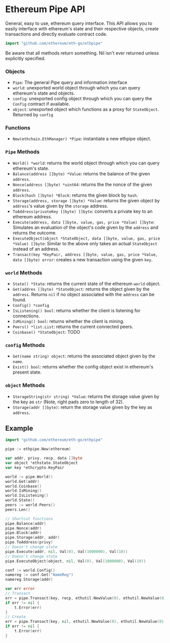 # Ethereum Pipe API

General, easy to use, ethereum query interface. This API allows you to easily interface with ethereum's state and their respective objects, create transactions and directly evaluate contract code.

```go
import "github.com/ethereum/eth-go/ethpipe"
```

Be aware that all methods return something. Nil isn't ever returned unless explicitly specified.

### Objects

* `Pipe`: The general Pipe query and information interface
* `world`: unexported world object through which you can query ethereum's state and objects.
* `config`: unexported config object through which you can query the `Config` contract if available.
* `object`: unexported object which functions as a proxy for `StateObject`. Returned by `config`

### Functions

* `New(ethchain.EthManager) *Pipe`: instantiate a new ethpipe object.

### `Pipe` Methods

* `World() *world`: returns the world object through which you can query ethereum's state.
* `Balance(address []byte) *Value`: returns the balance of the given `address`.
* `Nonce(address []byte) *uint64`: returns the the nonce of the given `address`.
* `Block(hash []byte) *Block`: returns the given block by `hash`.
* `Storage(address, storage []byte) *Value`: returns the given object by `address`'s value given by the `storage` address.
* `ToAddress(privateKey []byte) []byte`: converts a private key to an ethereum address.
* `Execute(address, data []byte, value, gas, price *Value) []byte`: Simulates an evaluation of the object's code given by the `address` and returns the outcome.
* `ExecuteObject(object *StateObject, data []byte, value, gas, price *Value) []byte`: Similar to the above only takes an actual `StateObject` instead of an address.
* `Transact(key *KeyPair, address []byte, value, gas, price *Value, data []byte) error`: creates a new transaction using the given `key`.

### `world` Methods

* `State() *State`: returns the current state of the ethereum `world` object.
* `Get(addres []byte) *StateObject`: returns the object given by the `address`. Returns `nil` if no object associated with the `address` can be found.
* `Config() *config`
* `IsListening() bool`: returns whether the client is listening for connections.
* `IsMining() bool`: returns whether the client is mining.
* `Peers() *list.List`: returns the current connected peers.
* `Coinbase() *StateObject`: TODO

### `config` Methods

* `Get(name string) object`: returns the associated object given by the `name`.
* `Exist() bool`: returns whether the config object exist in ethereum's present state.

### `object` Methods

* `StorageString(str string) *Value`: returns the storage value given by the key as `str` (Note, right pads zero to length of 32).
* `Storage(addr []byte)`: return the storage value given by the key as `address`.

## Example

```go
import "github.com/ethereum/eth-go/ethpipe"

pipe := ethpipe.New(ethereum)

var addr, privy, recp, data []byte
var object *ethstate.StateObject
var key *ethcrypto.KeyPair

world := pipe.World()
world.Get(addr)
world.Coinbase()
world.IsMining()
world.IsListening()
world.State()
peers := world.Peers()
peers.Len()

// Shortcut functions
pipe.Balance(addr)
pipe.Nonce(addr)
pipe.Block(addr)
pipe.Storage(addr, addr)
pipe.ToAddress(privy)
// Doesn't change state
pipe.Execute(addr, nil, Val(0), Val(1000000), Val(10))
// Doesn't change state
pipe.ExecuteObject(object, nil, Val(0), Val(1000000), Val(10))

conf := world.Config()
namereg := conf.Get("NameReg")
namereg.Storage(addr)

var err error
// Transact
err = pipe.Transact(key, recp, ethutil.NewValue(0), ethutil.NewValue(0), ethutil.NewValue(0), nil)
if err != nil {
	t.Error(err)
}
// Create
err = pipe.Transact(key, nil, ethutil.NewValue(0), ethutil.NewValue(0), ethutil.NewValue(0), data)
if err != nil {
	t.Error(err)
}
```